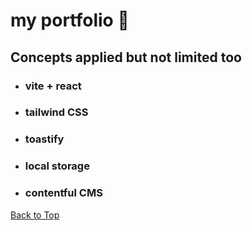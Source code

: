 <a name="custom_anchor_name"></a>

# my portfolio :briefcase:

## Concepts applied but not limited too

- ### vite + react
- ### tailwind CSS
- ### toastify
- ### local storage
- ### contentful CMS

[Back to Top](#custom_anchor_name)

